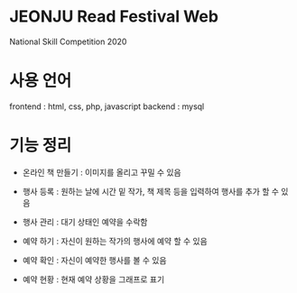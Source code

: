 # JEONJU Read Festival Web
National Skill Competition 2020

# 사용 언어
frontend : html, css, php, javascript
backend : mysql

# 기능 정리
 - 온라인 책 만들기 :
    이미지를 올리고 꾸밀 수 있음
    
 - 행사 등록 :
    원하는 날에 시간 밑 작가, 책 제목 등을 입력하여 행사를 추가 할 수 있음
    
 - 행사 관리 :
    대기 상태인 예약을 수락함
    
 - 예약 하기 :
    자신이 원하는 작가의 행사에 예약 할 수 있음
    
 - 예약 확인 :
    자신이 예약한 행사를 볼 수 있음
    
 - 예약 현황 :
    현재 예약 상황을 그래프로 표기
         
